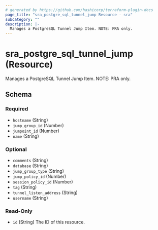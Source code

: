 ```yaml
---
# generated by https://github.com/hashicorp/terraform-plugin-docs
page_title: "sra_postgre_sql_tunnel_jump Resource - sra"
subcategory: ""
description: |-
  Manages a PostgreSQL Tunnel Jump Item. NOTE: PRA only.
---
```


# sra_postgre_sql_tunnel_jump (Resource)

Manages a PostgreSQL Tunnel Jump Item. NOTE: PRA only.



<!-- schema generated by tfplugindocs -->
## Schema

### Required

- `hostname` (String)
- `jump_group_id` (Number)
- `jumpoint_id` (Number)
- `name` (String)

### Optional

- `comments` (String)
- `database` (String)
- `jump_group_type` (String)
- `jump_policy_id` (Number)
- `session_policy_id` (Number)
- `tag` (String)
- `tunnel_listen_address` (String)
- `username` (String)

### Read-Only

- `id` (String) The ID of this resource.
